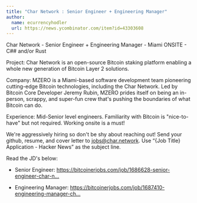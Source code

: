 ```yaml
---
title: "Char Network : Senior Engineer + Engineering Manager"
author:
  name: ecurrencyhodler
  url: https://news.ycombinator.com/item?id=43303608
---
```

Char Network - Senior Engineer + Engineering Manager - Miami ONSITE - C## and&#x2F;or Rust

Project: Char Network is an open-source Bitcoin staking platform enabling a whole new generation of Bitcoin Layer 2 solutions.

Company: MZERO is a Miami-based software development team pioneering cutting-edge Bitcoin technologies, including the Char Network. Led by Bitcoin Core Developer Jeremy Rubin, MZERO prides itself on being an in-person, scrappy, and super-fun crew that&#x27;s pushing the boundaries of what Bitcoin can do.

Experience: Mid-Senior level engineers. Familiarity with Bitcoin is &quot;nice-to-have&quot; but not required. Working onsite is a must!

We&#x27;re aggressively hiring so don&#x27;t be shy about reaching out! Send your github, resume, and cover letter to jobs@char.network. Use “{Job Title} Application - Hacker News” as the subject line.

Read the JD&#x27;s below:

- Senior Engineer: <a href="https:&#x2F;&#x2F;bitcoinerjobs.com&#x2F;job&#x2F;1686628-senior-engineer-char-network-core-contributor-char-network" rel="nofollow">https:&#x2F;&#x2F;bitcoinerjobs.com&#x2F;job&#x2F;1686628-senior-engineer-char-n...</a>

- Engineering Manager: <a href="https:&#x2F;&#x2F;bitcoinerjobs.com&#x2F;job&#x2F;1687410-engineering-manager-char-network-contributor-char-network" rel="nofollow">https:&#x2F;&#x2F;bitcoinerjobs.com&#x2F;job&#x2F;1687410-engineering-manager-ch...</a>
<JobApplication />
